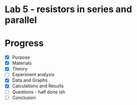 # Lab 5 - resistors in series and parallel


# Progress
- [x] Purpose
- [x] Materials
- [x] Theory 
- [ ] Experiment analysis 
- [x] Data and Graphs
- [x] Calculations and Results
- [ ] Questions - half done ish
- [ ] Conclusion
